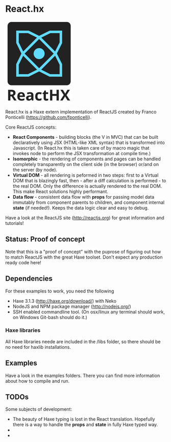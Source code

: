 # React.hx

![React.hx](/react-hx.png?raw=true "React.hx")

React.hx is a Haxe extern implementation of ReactJS created by Franco Ponticelli (https://github.com/fponticelli).

Core ReactJS concepts:
- **React Components** - building blocks (the V in MVC) that can be built declaratively using JSX (HTML-like XML syntax) that is transformed into Javascript. (In React.hx this is taken care of by macro magic that invokes node to perform the JSX transformation at compile time.)
- **Isomorphic** - the rendering of components and pages can be handled completely transparently on the client side (in the browser) or/and on the server (by node).
- **Virtual DOM** - all rendering is peformed in two steps: first to a Virtual DOM that is blazingly fast, then - after a diff calculation is performed - to the real DOM. Only the difference is actually rendered to the real DOM. This make React solutions highly performant.
- **Data flow** - consistent data flow with **props** for passing model data immutably from component parents to children, and component internal **state** (if needed!). Keeps the data logic clear and easy to debug.

Have a look at the ReactJS site (http://reactjs.org) for great information and tutorials!

## Status: Proof of concept

Note that this is a "proof of concept" with the puprose of figuring out how to match ReactJS with the great Haxe toolset.
Don't expect any production ready code here!

## Dependencies

For these examples to work, you need the following

- Haxe 3.1.3 (http://haxe.org/download/) with Neko
- NodeJS and NPM package manager (http://nodejs.org/)	
- SSH enabled commandline tool. (On osx/linux any terminal should work, on Windows Git-bash should do it.)

### Haxe libraries

All Haxe libraries neede are included in the /libs folder, so there should be no need for haxlib installations.


## Examples

Have a look in the examples folders. There you can find more information about how to compile and run.

## TODOs

Some subjects of development:
- The beauty of Haxe typing is lost in the React translation. Hopefully there is a way to handle the **props** and **state** in fully Haxe typed way.
- 
- 
